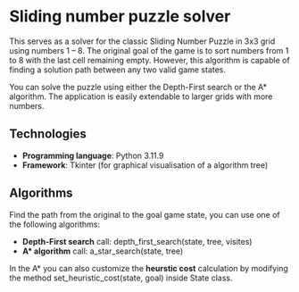 # Sliding number puzzle solver
This serves as a solver for the classic Sliding Number Puzzle in 3x3 grid using numbers 1 – 8. 
The original goal of the game is to sort numbers from 1 to 8 with the last cell remaining empty. However, this algorithm is capable of finding a solution path between any two valid game states.

You can solve the puzzle using either the Depth-First search or the A* algorithm. The application is easily extendable to larger grids with more numbers.

## Technologies
* **Programming language**: Python 3.11.9
* **Framework**: Tkinter (for graphical visualisation of a algorithm tree)

## Algorithms
Find the path from the original to the goal game state, you can use one of the following algorithms:

* **Depth-First search**
    call: depth_first_search(state, tree, visites)
* **A\* algorithm**
    call: a_star_search(state, tree)
  
In the A\* you can also customize the  **heurstic cost** calculation by modifying the method set_heuristic_cost(state, goal) inside State class.
